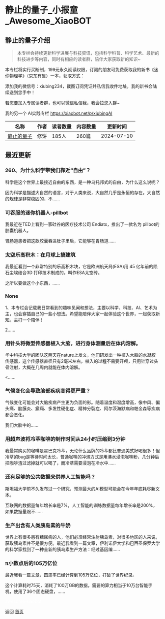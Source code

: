 # 静止的量子_小报童_Awesome_XiaoBOT

## 静止的量子介绍
> 本专栏会持续更新科学进展与科技资讯，包括科学科普、科学艺术、最新的科技进步等内容，同时有相应的读者群，陪伴大家获取新的知识~    
    
本专栏将实行买断制，199元永久阅读权限，订阅的朋友可免费获取我的新书《迷你物理学》（京东有售）一本，获取方式：    
    
添加我的微信号：xiubing234，截图订阅凭证并私信我收件地址，我的新书会陆续送到您手中！    
    
若您要加入专属读者群，也可以微信私信我，我会拉您入群~    
    
我的另一个 AI实践专栏 https://xiaobot.net/p/xiubingAI  
  


|名称|作者|读者数量|内容数量|更新时间|
|---|---|---|---|---|
|[静止的量子](https://xiaobot.net/p/xiubing?refer=9c3f1c95-a052-465a-9902-f6d75080262a)|修饼|185人|260篇|2024-07-10|

## 最近更新
### 260、为什么科学带我们靠近“自由”？

科学是这个世界上最接近自由的东西，是一种乌托邦式的自由，为什么这么说呢？

因为科学是描述大自然的语言，对于人类来说，大自然几乎是永恒的存在，大自然的规律是非常稳固的，不......

### 可吞服的迷你机器人-pillbot

我最近在TED上看到一家硅谷的医疗技术公司 Endiatx，推出了一款名为 pillbot的胶囊机器人。

胃肠道患者把这款胶囊吞进肚子里后，它能够在胃肠道......

### 太空乐高积木：在月球上搞建筑

我最近看到一个非常特别的乐高积木块，它是欧洲航天局(ESA)用 45 亿年前的陨石尘埃结合3D 打印技术制成的，叫作ESA太空砖。

之所以要做这个小东西，......

### None

1、本专栏会记载我日常看到的趣味见闻和想法，主要以科学、科技、AI、艺术为主，也会穿插自己的一些小想法。希望能陪伴大家一起体验这个世界，一起获取新知。主打一个陪伴！

2......

### 用针头将微型传感器植入大脑，进行身体测量后在体内溶解。

华中科技大学的团队这两天在nature上发文，他们研发出一种植入大脑的水凝胶传感器，这个传感器直径只有2毫米左右，植入的过程不需要开颅，只用针穿过头骨注射，大概在几周内就能在体内溶解。

<......

### 气候变化会导致脑部疾病变得更严重？

气候变化可能会对大脑疾病产生更为负面的影。随着温度和湿度增高，像中风、偏头痛、脑膜炎、癫痫、多发性硬化症、精神分裂症、阿尔茨海默病和帕金森等疾病都会恶化。

我们大脑中的......

### 用超声波将冷萃咖啡的制作时间从24小时压缩到3分钟

我最常购买的咖啡是星巴克冷萃，无论什么品牌的冷萃都比普通美式好喝很多！但冷萃的bug是等待时间太长，普通咖啡的冲泡方式是用沸水浸泡咖啡粉，几分钟后把咖啡渣过滤掉就可以喝了，而冷萃需要浸泡在冷水中......

### 还有足够的公共数据来供养人工智能吗？

斯坦福大学前不久发布过一个研究，预测最大的AI模型可能会在今年年底耗尽新文本。

互联网的数据量每年增长率是7%，人工智能的训练数据量每年增长率是200%，如果数据量跟不......

### 生产出含有人类胰岛素的牛奶

世界上有很多患有糖尿病的人，他们必须经常注射胰岛素，对很多地区的人来说，获取胰岛素并不是很方便。最近我看到一篇文章，伊利诺伊大学和巴西圣保罗大学的科学家找到了一种全新的胰岛素生产方法：经过基因编......

### π小数点后的105万亿位

最近我看一篇文章，圆周率已经计算到105万亿位，打破了世界纪录。

这个计算耗时75天，消耗了100万GB的数据，需要的算力相当于10万台智能手机，使用了36个固态硬盘，......


<a href="https://github.com/Reno9527/awesome-xiaobot" style="color: white; text-decoration: none;">awesome-xiaobot</a>

返回 [首页](../README.md)
